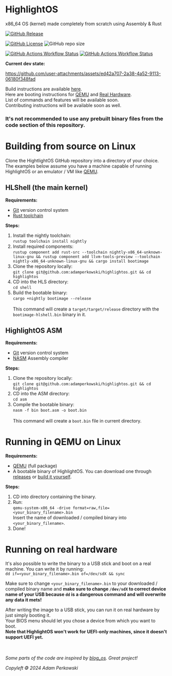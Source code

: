 # HighlightOS

<!-- logo instead of name -->

x86_64 OS (kernel) made completely from scratch using Assembly & Rust

[![GitHub Release](https://img.shields.io/github/v/release/adamperkowski/highlightos?label=Latest%20Released%20Version&color=%23ffcc4d&labelColor=%23000000)](https://github.com/adamperkowski/highlightos/releases)

[![GitHub License](https://img.shields.io/github/license/adamperkowski/highlightos?label=License&color=%23ffcc4d&labelColor=%23000000)](https://github.com/adamperkowski/highlightos/blob/main/LICENSE) ![GitHub repo size](https://img.shields.io/github/repo-size/adamperkowski/highlightos?label=Repo%20Size&color=%23ffcc4d&labelColor=%23000000)

[![GitHub Actions Workflow Status](https://img.shields.io/github/actions/workflow/status/adamperkowski/highlightos/asm.yml?branch=main&label=ASM%20Build&color=%23ffcc4d&labelColor=%23000000)](https://github.com/adamperkowski/highlightos/actions) [![GitHub Actions Workflow Status](https://img.shields.io/github/actions/workflow/status/adamperkowski/highlightos/rust.yml?branch=main&label=HLShell%20Build&color=%23ffcc4d&labelColor=%23000000)](https://github.com/adamperkowski/highlightos/actions)

**Current dev state:**

https://github.com/user-attachments/assets/ed42a707-2a38-4a52-9113-06180f348fad

Build instructions are available [here](#building-from-source-on-linux).<br>
Here are booting instructions for [QEMU](#running-in-qemu-on-linux) and [Real Hardware](#running-on-real-hardware).<br>
List of commands and features will be available soon.<br>
Contributing instructions will be available soon as well.

### It's not recommended to use any prebuilt binary files from the code section of this repository.

<!-- showcase -->
<!-- features -->
<!-- List of commands and features will be available soon. -->

<!-- installation & docs -->
# Building from source on Linux
Clone the HightlightOS GitHub repository into a directory of your choice. The examples below assume you have a machine capable of running HighlightOS or an emulator / VM like [QEMU](https://www.qemu.org).

## HLShell (the main kernel)
**Requirements:**
 - [Git](https://git-scm.com) version control system
 - [Rust toolchain](https://www.rust-lang.org/tools/install)

**Steps:**
 1. Install the nightly toolchain:<br>`rustup toolchain install nightly`
 2. Install required components:<br>`rustup component add rust-src --toolchain nightly-x86_64-unknown-linux-gnu && rustup component add llvm-tools-preview --toolchain nightly-x86_64-unknown-linux-gnu && cargo install bootimage`
 3. Clone the repository locally:<br>`git clone git@github.com:adamperkowski/highlightos.git && cd highlightos`
 4. CD into the HLS directory:<br>`cd shell`
 5. Build the bootable binary:<br>`cargo +nightly bootimage --release`<br><br>This command will create a `target/target/release` directory with the `bootimage-hlshell.bin` binary in it.

## HighlightOS ASM
**Requirements:**
 - [Git](https://git-scm.com) version control system
 - [NASM](https://nasm.us) Assembly compiler

**Steps:**
 1. Clone the repository locally:<br>`git clone git@github.com:adamperkowski/highlightos.git && cd highlightos`
 2. CD into the ASM directory:<br>`cd asm`
 3. Compile the bootable binary:<br>`nasm -f bin boot.asm -o boot.bin`<br><br>This command will create a `boot.bin` file in current directory.

# Running in QEMU on Linux

**Requirements:**
 - [QEMU](https://www.qemu.org/download/#linux) (full package)
 - A bootable binary of HighlightOS. You can download one through [releases](https://github.com/adamperkowski/highlightos/releases) or [build it yourself](#building-from-source-on-linux).

**Steps:**
 1. CD into directory containing the binary.
 2. Run:<br>`qemu-system-x86_64 -drive format=raw,file=<your_binary_filename>.bin`<br>Insert the name of downloaded / compiled binary into `<your_binary_filename>`.<br>
 3. Done!

# Running on real hardware
It's also possible to write the binary to a USB stick and boot on a real machine. You can write it by running:<br>
`dd if=<your_binary_filename>.bin of=/dev/sdX && sync`

Make sure to change `<your_binary_filename>.bin` to your downloaded / compiled binary name and **make sure to change `/dev/sdX` to correct device name of your USB because `dd` is a dangerous command and will overwrite any data it mets!**

After writing the image to a USB stick, you can run it on real hardware by just simply booting it.<br>Your BIOS menu should let you chose a device from which you want to boot.<br>**Note that HighlightOS won't work for UEFI-only machines, since it doesn't support UEFI yet.**

<!-- contributing -->

<br><br>
*Some parts of the code are inspired by [blog_os](https://github.com/phil-opp/blog_os). Great project!*

*Copyleft 🄯 2024  Adam Perkowski*
